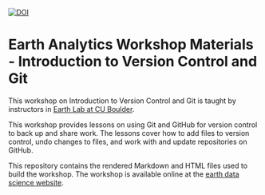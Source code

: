 [![DOI](https://zenodo.org/badge/186890040.svg)](https://zenodo.org/badge/latestdoi/186890040)

# Earth Analytics Workshop Materials - Introduction to Version Control and Git

This workshop on Introduction to Version Control and Git is taught by instructors in <a href="https://www.colorado.edu/earthlab/" target="_blank"> Earth Lab at CU Boulder</a>. 

This workshop provides lessons on using Git and GitHub for version control to back up and share work. The lessons cover how to add files to version control, undo changes to files, and work with and update repositories on GitHub. 

This repository contains the rendered Markdown and HTML files used to build the workshop. The workshop is available online at the <a href="https://www.earthdatascience.org/workshops/" target="_blank">earth data science website</a>.
